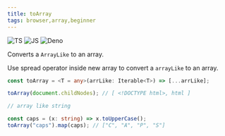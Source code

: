 ```yaml
---
title: toArray
tags: browser,array,beginner
---
```


![TS](https://img.shields.io/badge/supports-typescript-blue.svg?style=flat-square)
![JS](https://img.shields.io/badge/supports-javascript-yellow.svg?style=flat-square)
![Deno](https://img.shields.io/badge/supports-deno-green.svg?style=flat-square)

Converts a `ArrayLike` to an array.

Use spread operator inside new array to convert a `arrayLike` to an array.

```ts
const toArray = <T = any>(arrLike: Iterable<T>) => [...arrLike];
```

```ts
toArray(document.childNodes); // [ <!DOCTYPE html>, html ]

// array like string

const caps = (x: string) => x.toUpperCase();
toArray("caps").map(caps); // ["C", "A", "P", "S"]
```
